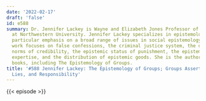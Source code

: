 ```yaml
---
date: '2022-02-17'
draft: 'false'
id: e588
summary: Dr. Jennifer Lackey is Wayne and Elizabeth Jones Professor of Philosophy
  at Northwestern University. Jennifer Lackey specializes in epistemology, with a
  particular emphasis on a broad range of issues in social epistemology. Her recent
  work focuses on false confessions, the criminal justice system, the duty to object,
  norms of credibility, the epistemic status of punishment, the epistemology of groups,
  expertise, and the distribution of epistemic goods. She is the author of several
  books, including The Epistemology of Groups.
title: '#588 Jennifer Lackey: The Epistemology of Groups; Groups Assertions, Groups
  Lies, and Responsibility'
---
```

{{< episode >}}
